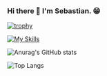 ### Hi there 👋 I'm Sebastian. 😁

<!--
**bastiH96/bastiH96** is a ✨ _special_ ✨ repository because its `README.md` (this file) appears on your GitHub profile.

Here are some ideas to get you started:

- 🔭 I’m currently working on ...
- 🌱 I’m currently learning ...
- 👯 I’m looking to collaborate on ...
- 🤔 I’m looking for help with ...
- 💬 Ask me about ...
- 📫 How to reach me: ...
- 😄 Pronouns: ...
- ⚡ Fun fact: ...
-->

[![trophy](https://github-profile-trophy.vercel.app/?username=bastiH96)](https://github.com/ryo-ma/github-profile-trophy)
<!-- ,dotnet,unity,py,html,css,,-->
[![My Skills](https://skillicons.dev/icons?i=cs,dotnet,unity,py,html,css,sqlite,git,github,figma,visualstudio,discord)](https://skillicons.dev)

![Anurag's GitHub stats](https://github-readme-stats.vercel.app/api?username=anuraghazra&show_icons=true&theme=tokyonight&custom_title=Hello)

![Top Langs](https://github-readme-stats.vercel.app/api/top-langs/?username=anuraghazra&layout=compact)
